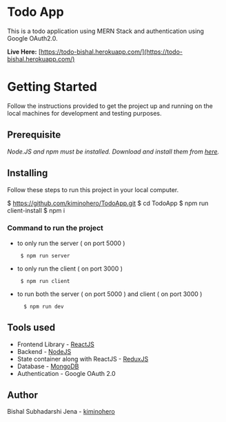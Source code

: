 # Todo App

This is a todo application using MERN Stack and authentication using Google OAuth2.0.

**Live Here:** [https://todo-bishal.herokuapp.com/](https://todo-bishal.herokuapp.com/)

# Getting Started

Follow the instructions provided to get the project up and running on the local machines for development and testing purposes.

## Prerequisite

_Node.JS and npm must be installed. Download and install them from  [here](https://nodejs.org/)._

##  Installing

Follow these steps to run this project in your local computer.

$ https://github.com/kiminohero/TodoApp.git
$ cd TodoApp
$ npm run client-install
$ npm i

### Command to run the project

 - to only run the server  ( on port 5000 )
	
		$ npm run server
		
 - to only run the client ( on port 3000 )
	
		$ npm run client
	 
- to run both the server ( on port 5000 ) and client ( on port 3000 )
	
		$ npm run dev

## Tools used

- Frontend Library - [ReactJS](https://reactjs.org/)
- Backend - [NodeJS](https://nodejs.org/en/)
- State container along with ReactJS - [ReduxJS](https://redux.js.org/)
- Database - [MongoDB](https://www.mongodb.com/) 
- Authentication - Google OAuth 2.0

## Author

Bishal Subhadarshi Jena - [kiminohero](https://github.com/kiminohero)

